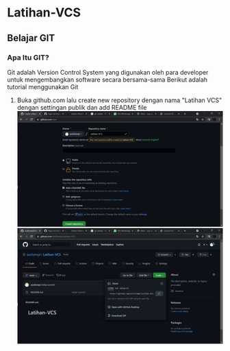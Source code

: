 # Latihan-VCS
## Belajar GIT

### Apa Itu GIT?
Git adalah Version Control System yang digunakan oleh para developer untuk mengembangkan software secara bersama-sama
Berikut adalah tutorial menggunakan Git 
1. Buka github.com lalu create new repository dengan nama "Latihan VCS" dengan settingan publik dan add README file
![Gambar 1](Gambar/ss1.png)
![Gambar 2](Gambar/ss2.png)
